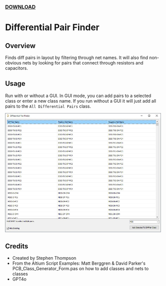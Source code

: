 ### [DOWNLOAD](https://altium-designer-addons.github.io/DownGit/#/home?url=https://github.com/Altium-Designer-addons/scripts-libraries/tree/master/Scripts%20-%20PCB/DiffPairFinder)

# Differential Pair Finder

## Overview
Finds diff pairs in layout by filtering through net names. It will also find non-obvious nets by looking for pairs that connect through resistors and capacitors.

## Usage
Run with or without a GUI. In GUI mode, you can add pairs to a selected class or enter a new class name. If you run without a GUI it will just add all pairs to the `All Differential Pairs` class.

![GUI](gui.jpg)

## Credits
- Created by Stephen Thompson
- From the Altium Script Examples: Matt Berggren & David Parker's PCB_Class_Generator_Form.pas on how to add classes and nets to classes
- GPT4o